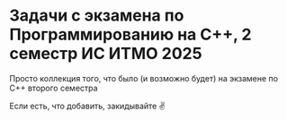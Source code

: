 # Задачи с экзамена по Программированию на C++, 2 семестр ИС ИТМО 2025
Просто коллекция того, что было (и возможно будет) на экзамене по C++ второго семестра

Если есть, что добавить, закидывайте ✌️
